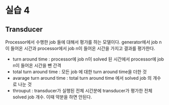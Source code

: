 # 실습 4

## Transducer

Processor에서 수행한 job 들에 대해서 평가를 하는 모델이다. generator에서 job n이 들어온 시간과 processor에서 job n이 들어온 시간을 가지고 결과를 평가한다.

- turn around time : processor에 job n이 solved 된 시간에서 processor에 job n이 들어온 시간을 뺀 간격
- total turn around time : 모든 job 에 대한 turn around time을 더한 것
- avarage turn around time : total turn around time 에서 solved job 의 개수로 나눈 것
- throuput : transducer가 실행된 전체 시간분에 transducer가 평가한 전체 solved job 개수. 이때 약분을 하면 안된다.
